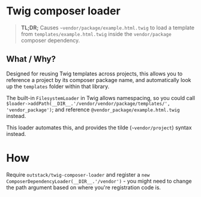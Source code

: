 # Twig composer loader

> **TL;DR;** Causes `~vendor/package/example.html.twig` to load a template from `templates/example.html.twig` inside the 
> `vendor/package` composer dependency.

## What / Why?
Designed for reusing Twig templates across projects, this allows you to reference a project by its composer package name,
and automatically look up the `templates` folder within that library.

The built-in `FilesystemLoader` in Twig allows namespacing, so you could call 
`$loader->addPath(__DIR__.'/vendor/vendor/package/templates/', 'vendor_package')`; and reference
`@vendor_package/example.html.twig` instead.

This loader automates this, and provides the tilde (`~vendor/project`) syntax instead.

# How

Require `outstack/twig-composer-loader` and register a `new ComposerDependencyLoader(__DIR__.'/vendor')` - you might 
need to change the path argument based on where you're registration code is.
